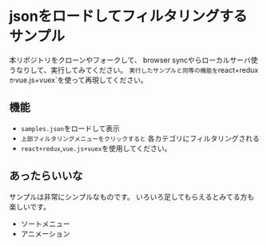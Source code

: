 # jsonをロードしてフィルタリングするサンプル
本リポジトリをクローンやフォークして、
browser syncやらローカルサーバ使うなりして、実行してみてください。
`実行したサンプルと同等の機能を`react+redux`か`vue.js+vuex`を使って再現してください。

## 機能
- `samples.json`をロードして表示
- `上部フィルタリングメニューをクリックすると` 各カテゴリにフィルタリングされる
- `react+redux`,`vue.js+vuex`を使用してください。

## あったらいいな
サンプルは非常にシンプルなものです。
いろいろ足してもらえるとみてる方も楽しいです。
- ソートメニュー
- アニメーション
